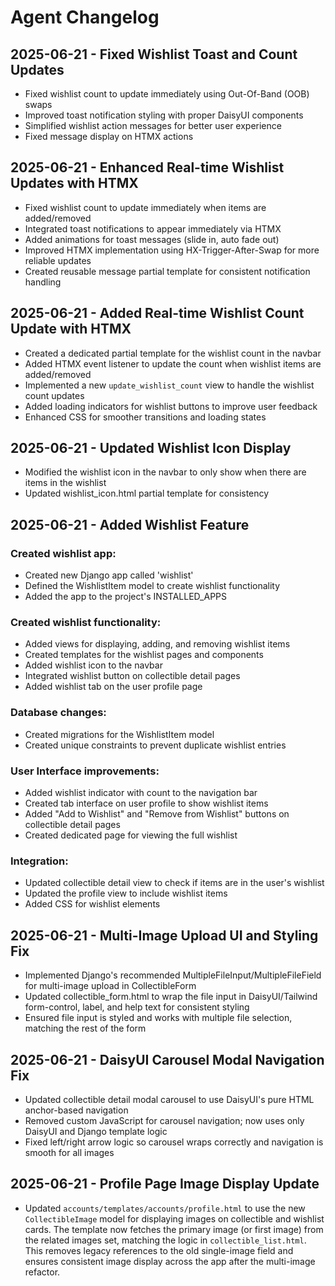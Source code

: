 # Agent Changelog

## 2025-06-21 - Fixed Wishlist Toast and Count Updates
- Fixed wishlist count to update immediately using Out-Of-Band (OOB) swaps
- Improved toast notification styling with proper DaisyUI components
- Simplified wishlist action messages for better user experience
- Fixed message display on HTMX actions

## 2025-06-21 - Enhanced Real-time Wishlist Updates with HTMX
- Fixed wishlist count to update immediately when items are added/removed
- Integrated toast notifications to appear immediately via HTMX
- Added animations for toast messages (slide in, auto fade out)
- Improved HTMX implementation using HX-Trigger-After-Swap for more reliable updates
- Created reusable message partial template for consistent notification handling

## 2025-06-21 - Added Real-time Wishlist Count Update with HTMX
- Created a dedicated partial template for the wishlist count in the navbar
- Added HTMX event listener to update the count when wishlist items are added/removed
- Implemented a new `update_wishlist_count` view to handle the wishlist count updates
- Added loading indicators for wishlist buttons to improve user feedback
- Enhanced CSS for smoother transitions and loading states

## 2025-06-21 - Updated Wishlist Icon Display
- Modified the wishlist icon in the navbar to only show when there are items in the wishlist
- Updated wishlist_icon.html partial template for consistency

## 2025-06-21 - Added Wishlist Feature

### Created wishlist app:
- Created new Django app called 'wishlist'
- Defined the WishlistItem model to create wishlist functionality
- Added the app to the project's INSTALLED_APPS

### Created wishlist functionality:
- Added views for displaying, adding, and removing wishlist items
- Created templates for the wishlist pages and components
- Added wishlist icon to the navbar
- Integrated wishlist button on collectible detail pages
- Added wishlist tab on the user profile page

### Database changes:
- Created migrations for the WishlistItem model
- Created unique constraints to prevent duplicate wishlist entries

### User Interface improvements:
- Added wishlist indicator with count to the navigation bar
- Created tab interface on user profile to show wishlist items
- Added "Add to Wishlist" and "Remove from Wishlist" buttons on collectible detail pages
- Created dedicated page for viewing the full wishlist

### Integration:
- Updated collectible detail view to check if items are in the user's wishlist
- Updated the profile view to include wishlist items
- Added CSS for wishlist elements

## 2025-06-21 - Multi-Image Upload UI and Styling Fix
- Implemented Django's recommended MultipleFileInput/MultipleFileField for multi-image upload in CollectibleForm
- Updated collectible_form.html to wrap the file input in DaisyUI/Tailwind form-control, label, and help text for consistent styling
- Ensured file input is styled and works with multiple file selection, matching the rest of the form

## 2025-06-21 - DaisyUI Carousel Modal Navigation Fix
- Updated collectible detail modal carousel to use DaisyUI's pure HTML anchor-based navigation
- Removed custom JavaScript for carousel navigation; now uses only DaisyUI and Django template logic
- Fixed left/right arrow logic so carousel wraps correctly and navigation is smooth for all images

## 2025-06-21 - Profile Page Image Display Update
- Updated `accounts/templates/accounts/profile.html` to use the new `CollectibleImage` model for displaying images on collectible and wishlist cards. The template now fetches the primary image (or first image) from the related images set, matching the logic in `collectible_list.html`. This removes legacy references to the old single-image field and ensures consistent image display across the app after the multi-image refactor.
